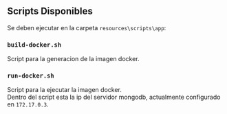 ## Scripts Disponibles

Se deben ejecutar en la carpeta `resources\scripts\app`:

### `build-docker.sh`

Script para la generacion de la imagen docker.<br />

### `run-docker.sh`

Script para la ejecutar la imagen docker.<br />
Dentro del script esta la ip del servidor mongodb, actualmente configurado en `172.17.0.3`.